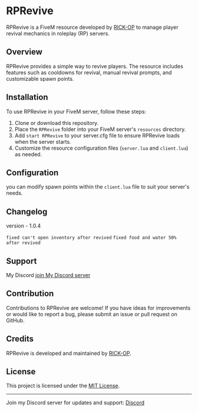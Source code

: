 # RPRevive

RPRevive is a FiveM resource developed by [RICK-OP](https://github.com/RICK-OP) to manage player revival mechanics in roleplay (RP) servers.

## Overview

RPRevive provides a simple way to revive players. The resource includes features such as cooldowns for revival, manual revival prompts, and customizable spawn points.

## Installation

To use RPRevive in your FiveM server, follow these steps:

1. Clone or download this repository.
2. Place the `RPRevive` folder into your FiveM server's `resources` directory.
3. Add `start RPRevive` to your server.cfg file to ensure RPRevive loads when the server starts.
4. Customize the resource configuration files (`server.lua` and `client.lua`) as needed.

## Configuration

you can modify spawn points within the `client.lua` file to suit your server's needs.

## Changelog

version - 1.0.4

`fixed can't open inventory after revived`
`fixed food and water 50% after revived`

## Support

My Discord [join My Discord server](https://discord.gg/qQkDay6DDM)

## Contribution

Contributions to RPRevive are welcome! If you have ideas for improvements or would like to report a bug, please submit an issue or pull request on GitHub.

## Credits

RPRevive is developed and maintained by [RICK-OP](https://github.com/RICK-OP).

## License

This project is licensed under the [MIT License](LICENSE).

---

Join my Discord server for updates and support: [Discord](https://discord.gg/qQkDay6DDM)
